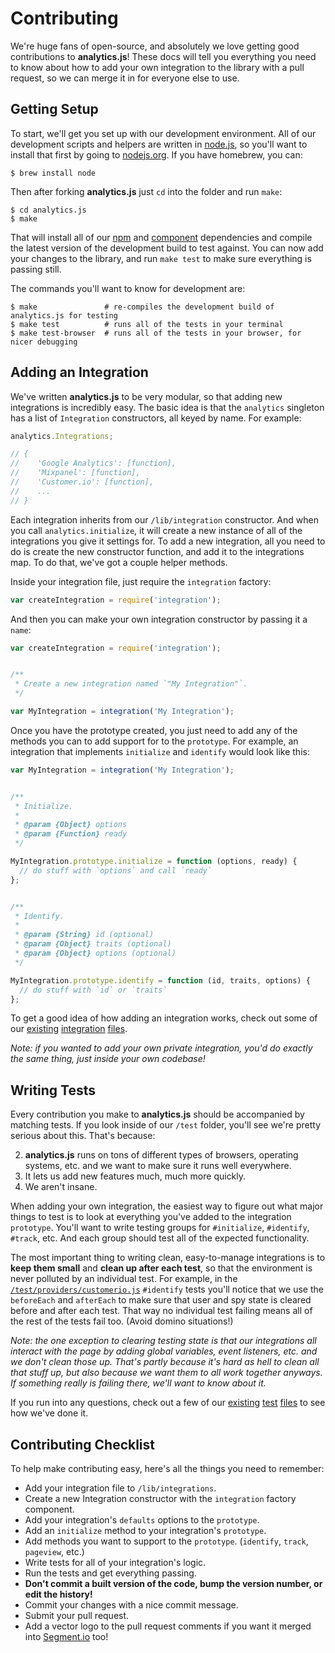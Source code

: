 # Contributing

We're huge fans of open-source, and absolutely we love getting good contributions to **analytics.js**! These docs will tell you everything you need to know about how to add your own integration to the library with a pull request, so we can merge it in for everyone else to use.


## Getting Setup

To start, we'll get you set up with our development environment. All of our development scripts and helpers are written in [node.js](http://nodejs.org), so you'll want to install that first by going to [nodejs.org](http://nodejs.org). If you have homebrew, you can:

    $ brew install node

Then after forking **analytics.js** just `cd` into the folder and run `make`:

    $ cd analytics.js
    $ make
    
That will install all of our [npm](http://npmjs.org) and [component](http://component.io) dependencies and compile the latest version of the development build to test against. You can now add your changes to the library, and run `make test` to make sure everything is passing still.

The commands you'll want to know for development are:

    $ make               # re-compiles the development build of analytics.js for testing
    $ make test          # runs all of the tests in your terminal
    $ make test-browser  # runs all of the tests in your browser, for nicer debugging


## Adding an Integration

We've written **analytics.js** to be very modular, so that adding new integrations is incredibly easy. The basic idea is that the `analytics` singleton has a list of `Integration` constructors, all keyed by name. For example:

```js
analytics.Integrations;

// {
//    'Google Analytics': [function],
//    'Mixpanel': [function],
//    'Customer.io': [function],
//    ...
// }
```

Each integration inherits from our `/lib/integration` constructor. And when you call `analytics.initialize`, it will create a new instance of all of the integrations you give it settings for. To add a new integration, all you need to do is create the new constructor function, and add it to the integrations map. To do that, we've got a couple helper methods.

Inside your integration file, just require the `integration` factory:

```js
var createIntegration = require('integration');
```

And then you can make your own integration constructor by passing it a `name`:

```js
var createIntegration = require('integration');


/**
 * Create a new integration named `"My Integration"`.
 */

var MyIntegration = integration('My Integration');
```

Once you have the prototype created, you just need to add any of the methods you can to add support for to the `prototype`. For example, an integration that implements `initialize` and `identify` would look like this:

```js
var MyIntegration = integration('My Integration');


/**
 * Initialize.
 * 
 * @param {Object} options
 * @param {Function} ready
 */

MyIntegration.prototype.initialize = function (options, ready) {
  // do stuff with `options` and call `ready`
};


/**
 * Identify.
 * 
 * @param {String} id (optional)
 * @param {Object} traits (optional)
 * @param {Object} options (optional)
 */

MyIntegration.prototype.identify = function (id, traits, options) {
  // do stuff with `id` or `traits`
};
```

To get a good idea of how adding an integration works, check out some of our [existing](https://github.com/segmentio/analytics.js/tree/master/lib/providers/customerio.js) [integration](https://github.com/segmentio/analytics.js/tree/master/lib/providers/kissmetrics.js) [files](https://github.com/segmentio/analytics.js/tree/master/lib/providers/mixpanel.js).

_Note: if you wanted to add your own private integration, you'd do exactly the same thing, just inside your own codebase!_


## Writing Tests

Every contribution you make to **analytics.js** should be accompanied by matching tests. If you look inside of our `/test` folder, you'll see we're pretty serious about this. That's because:

2. **analytics.js** runs on tons of different types of browsers, operating systems, etc. and we want to make sure it runs well everywhere.
3. It lets us add new features much, much more quickly.
1. We aren't insane.

When adding your own integration, the easiest way to figure out what major things to test is to look at everything you've added to the integration `prototype`. You'll want to write testing groups for `#initialize`, `#identify`, `#track`, etc. And each group should test all of the expected functionality.

The most important thing to writing clean, easy-to-manage integrations is to **keep them small** and **clean up after each test**, so that the environment is never polluted by an individual test. For example, in the [`/test/providers/customerio.js`](https://github.com/segmentio/analytics.js/tree/master/test/providers/customerio.js) `#identify` tests you'll notice that we use the `beforeEach` and `afterEach` to make sure that user and spy state is cleared before and after each test. That way no individual test failing means all of the rest of the tests fail too. (Avoid domino situations!)

_Note: the one exception to clearing testing state is that our integrations all interact with the page by adding global variables, event listeners, etc. and we don't clean those up. That's partly because it's hard as hell to clean all that stuff up, but also because we want them to all work together anyways. If something really is failing there, we'll want to know about it._

If you run into any questions, check out a few of our [existing](https://github.com/segmentio/analytics.js/tree/master/test/providers/customerio.js) [test](https://github.com/segmentio/analytics.js/tree/master/test/providers/kissmetrics.js) [files](https://github.com/segmentio/analytics.js/tree/master/test/providers/mixpanel.js) to see how we've done it.


## Contributing Checklist

To help make contributing easy, here's all the things you need to remember:

- Add your integration file to `/lib/integrations`.
- Create a new Integration constructor with the `integration` factory component.
- Add your integration's `defaults` options to the `prototype`.
- Add an `initialize` method to your integration's `prototype`.
- Add methods you want to support to the `prototype`. (`identify`, `track`, `pageview`, etc.)
- Write tests for all of your integration's logic.
- Run the tests and get everything passing.
- **Don't commit a built version of the code, bump the version number, or edit the history!**
- Commit your changes with a nice commit message.
- Submit your pull request.
- Add a vector logo to the pull request comments if you want it merged into [Segment.io](https://segment.io) too!
